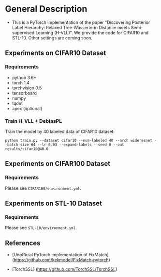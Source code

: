 # General Description
- This is a PyTorch implementation of the paper "Discovering Posterior Label Hierarchy: Relaxed Tree-Wasserterin Distance meets Semi-supervised Learning (H-VLL)". We provide the code for CIFAR10 and STL-10. Other settings are coming soon.


## Experiments on CIFAR10 Dataset

### Requirements
- python 3.6+
- torch 1.4
- torchvision 0.5
- tensorboard
- numpy
- tqdm
- apex (optional)

### Train H-VLL + DebiasPL
Train the model by 40 labeled data of CIFAR10 dataset:

```
python train.py --dataset cifar10 --num-labeled 40 --arch wideresnet --batch-size 64 --lr 0.03 --expand-labels --seed 0 --out results/cifar10@40.0
```



## Experiments on CIFAR100 Dataset

### Requirements

Please see `CIFAR100/environment.yml`.

## Experiments on STL-10 Dataset

### Requirements

Please see `STL-10/environment.yml`.


## References
- [Unofficial PyTorch implementation of FixMatch] (https://github.com/kekmodel/FixMatch-pytorch)

- [TorchSSL] (https://github.com/TorchSSL/TorchSSL)
